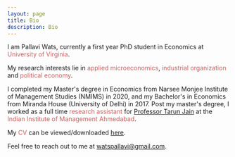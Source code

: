 ```yaml
---
layout: page
title: Bio
description: Bio
---
```


I am Pallavi Wats, currently a first year PhD student in Economics <font color="IndianRed"></font> at <font color="IndianRed"> University of Virginia</font>.
	
My research interests lie in <font color="IndianRed">applied microeconomics</font>, <font color="IndianRed"> industrial organization </font> and <font color="IndianRed">political economy</font>. 
	
I completed my Master's degree in Economics from Narsee Monjee Institute of Management Studies (NMIMS) in 2020, and my Bachelor's in Economics from Miranda House (University of Delhi) in 2017. Post my master's degree, I worked as a full time <font color="IndianRed">research assistant</font> for <a href="https://sites.google.com/virginia.edu/tarunjain/home"> Professor Tarun Jain</a> at the <font color="IndianRed">Indian Institute of Management Ahmedabad</font>. 
	
My <font color="IndianRed">CV</font> can be viewed/downloaded <a href="/assets/pdf/PallaviCV.pdf">here</a>.
	
Feel free to reach out to me at <a href="mailto:watspallavi@gmail.com">watspallavi@gmail.com</a>.
